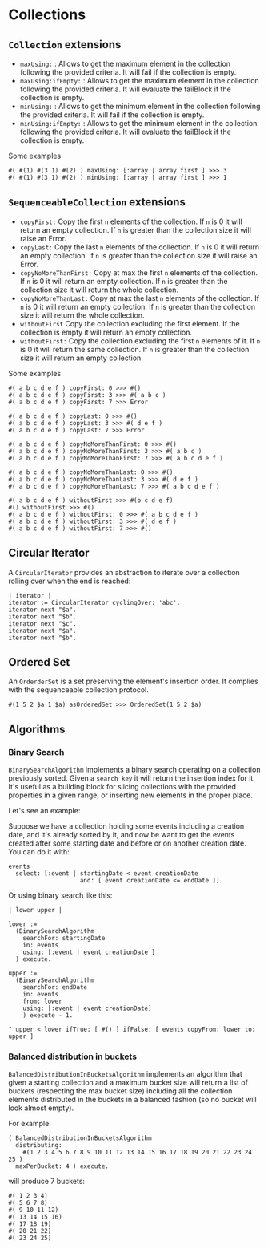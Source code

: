 # Collections

## `Collection` extensions

- `maxUsing:` : Allows to get the maximum element in the collection following
  the provided criteria. It will fail if the collection is empty.
- `maxUsing:ifEmpty:` : Allows to get the maximum element in the collection
  following the provided criteria. It will evaluate the failBlock if the
  collection is empty.
- `minUsing:` : Allows to get the minimum element in the collection following
  the provided criteria. It will fail if the collection is empty.
- `minUsing:ifEmpty:` : Allows to get the minimum element in the collection
  following the provided criteria. It will evaluate the failBlock if the
  collection is empty.

Some examples

```smalltalk
#( #(1) #(3 1) #(2) ) maxUsing: [:array | array first ] >>> 3
#( #(1) #(3 1) #(2) ) minUsing: [:array | array first ] >>> 1
```

## `SequenceableCollection` extensions

- `copyFirst:` Copy the first `n` elements of the collection. If `n` is 0 it
  will return an empty collection. If `n` is greater than the collection size it
  will raise an Error.
- `copyLast:` Copy the last `n` elements of the collection. If `n` is 0 it will
  return an empty collection. If `n` is greater than the collection size it will
  raise an Error.
- `copyNoMoreThanFirst:` Copy at max the first `n` elements of the collection.
  If `n` is 0 it will return an empty collection. If `n` is greater than the
  collection size it will return the whole collection.
- `copyNoMoreThanLast:` Copy at max the last `n` elements of the collection. If
  `n` is 0 it will return an empty collection. If `n` is greater than the
  collection size it will return the whole collection.
- `withoutFirst` Copy the collection excluding the first element. If the
  collection is empty it will return an empty collection.
- `withoutFirst:` Copy the collection excluding the first `n` elements of it.
  If `n` is 0 it will return the same collection. If `n` is greater than the
  collection size it will return an empty collection.

Some examples

```smalltalk
#( a b c d e f ) copyFirst: 0 >>> #()
#( a b c d e f ) copyFirst: 3 >>> #( a b c )
#( a b c d e f ) copyFirst: 7 >>> Error

#( a b c d e f ) copyLast: 0 >>> #()
#( a b c d e f ) copyLast: 3 >>> #( d e f )
#( a b c d e f ) copyLast: 7 >>> Error

#( a b c d e f ) copyNoMoreThanFirst: 0 >>> #()
#( a b c d e f ) copyNoMoreThanFirst: 3 >>> #( a b c )
#( a b c d e f ) copyNoMoreThanFirst: 7 >>> #( a b c d e f )

#( a b c d e f ) copyNoMoreThanLast: 0 >>> #()
#( a b c d e f ) copyNoMoreThanLast: 3 >>> #( d e f )
#( a b c d e f ) copyNoMoreThanLast: 7 >>> #( a b c d e f )

#( a b c d e f ) withoutFirst >>> #(b c d e f)
#() withoutFirst >>> #()
#( a b c d e f ) withoutFirst: 0 >>> #( a b c d e f )
#( a b c d e f ) withoutFirst: 3 >>> #( d e f )
#( a b c d e f ) withoutFirst: 7 >>> #()

```

## Circular Iterator

A `CircularIterator` provides an abstraction to iterate over a collection
rolling over when the end is reached:

```smalltalk
| iterator |
iterator := CircularIterator cyclingOver: 'abc'.
iterator next "$a".
iterator next "$b".
iterator next "$c".
iterator next "$a".
iterator next "$b".
```

## Ordered Set

An `OrderderSet` is a set preserving the element's insertion order. It complies
with the sequenceable collection protocol.

```smalltalk
#(1 5 2 $a 1 $a) asOrderedSet >>> OrderedSet(1 5 2 $a)
```

## Algorithms

### Binary Search

`BinarySearchAlgorithm` implements a
[binary search](https://en.wikipedia.org/wiki/Binary_search_algorithm) operating
on a collection previously sorted. Given a `search key` it will return the
insertion index for it. It's useful as a building block for slicing collections
with the provided properties in a given range, or inserting new elements in the
proper place.

Let's see an example:

Suppose we have a collection holding some events including a creation date, and
it's already sorted by it, and now be want to get the events created after some
starting date and before or on another creation date. You can do it with:

```smalltalk
events
  select: [:event | startingDate < event creationDate  
                    and: [ event creationDate <= endDate ]]
```

Or using binary search like this:

```smalltalk
| lower upper |

lower :=
  (BinarySearchAlgorithm
    searchFor: startingDate
    in: events
    using: [:event | event creationDate ]    
  ) execute.

upper :=
  (BinarySearchAlgorithm
    searchFor: endDate
    in: events
    from: lower
    using: [:event | event creationDate]
    ) execute - 1.

^ upper < lower ifTrue: [ #() ] ifFalse: [ events copyFrom: lower to: upper ]
```

### Balanced distribution in buckets

`BalancedDistributionInBucketsAlgorithm` implements an algorithm that given a
starting collection and a maximum bucket size will return a list of buckets
(respecting the max bucket size) including all the collection elements
distributed in the buckets in a balanced fashion (so no bucket will look almost empty).

For example:

```smalltalk
( BalancedDistributionInBucketsAlgorithm
  distributing: 
    #(1 2 3 4 5 6 7 8 9 10 11 12 13 14 15 16 17 18 19 20 21 22 23 24 25 )
  maxPerBucket: 4 ) execute.
```

will produce 7 buckets:

```smalltalk
#( 1 2 3 4)
#( 5 6 7 8)
#( 9 10 11 12)
#( 13 14 15 16)
#( 17 18 19)
#( 20 21 22)
#( 23 24 25)
```
